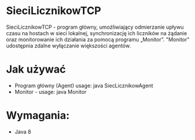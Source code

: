 # SieciLicznikowTCP

SieciLicznikowTCP - program główny, umożliwiający odmierzanie upływu czasu na hostach w sieci lokalnej, synchronizację ich liczników na żądanie oraz monitorowanie ich działania za pomocą programu „Monitor”. "Monitor" udostępnia zdalne wyłączanie większości agentów.

# Jak używać
 - Program główny (Agent) usage: java SiecLicznikowAgent <wartosc licznika> <port> <IP agenta wprowadzajacego> <port agenta wprowadzajacego>
 - Monitor - usage: java Monitor
 

# Wymagania:
 - Java 8
